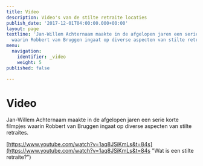 ```yaml
---
title: Video
description: Video's van de stilte retraite locaties
publish_date: '2017-12-01T04:00:00.000+00:00'
layout: page
textline: 'Jan-Willem Achternaam maakte in de afgelopen jaren een serie korte filmpjes
  waarin Robbert van Bruggen ingaat op diverse aspecten van stilte retraites. '
menu:
  navigation:
    identifier: _video
    weight: 5
published: false

---
```

# Video

Jan-Willem Achternaam maakte in de afgelopen jaren een serie korte filmpjes waarin Robbert van Bruggen ingaat op diverse aspecten van stilte retraites.   
  
[https://www.youtube.com/watch?v=1aq8JSiKmLs&t=84s](https://www.youtube.com/watch?v=1aq8JSiKmLs&t=84s "Wat is een stilte retraite?")